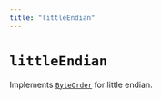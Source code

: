 ```yaml
---
title: "littleEndian"
---
```


# `littleEndian`

Implements [`ByteOrder`](/reference/main/ByteOrder) for little endian.
